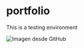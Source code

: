 # portfolio

This is a testing environment

![Imagen desde GitHub](https://github.com/usuario/repositorio/blob/main/download.jpeg?raw=true)



